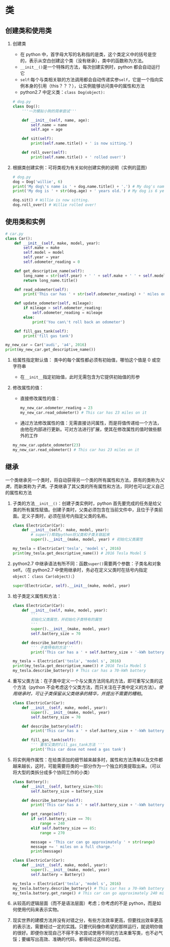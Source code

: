 # 类

## 创建类和使用类

1.  创建类

    * 在 python 中，首字母大写的名称指的是类，这个类定义中的括号是空的，表示从空白创建这个类（没有继承），类中的函数称为方法。
    * `__init__()`是一个特殊的方法，每次创建实例时，python 都会自动运行它
    * `self`:每个与类相关联的方法调用都会自动传递实参`self`，它是一个指向实例本身的引用（this？？？），让实例能够访问类中的属性和方法
    * python2.7 中定义类：`class Dog(object):`

    ```py
    # dog.py
    class Dog():
        '''一次模拟小狗的简单尝试'''

        def __init__(self, name, age):
            self.name = name
            self.age = age

        def sit(self):
            print(self.name.title() + ' is now sitting.')

        def roll_over(self):
            print(self.name.title() + ' rolled over!')
    ```

2.  根据类创建实例：可将类视为有关如何创建实例的说明（实例的蓝图）

    ```py
    # dog.py
    dog = Dog('willie', 6)
    print('My dog\'s name is ' + dog.name.title() + '.') # My dog's name is Willie
    print('My dog is ' + str(dog.age) + ' years old.') # My dog is 6 years old

    dog.sit() # Willie is now sitting.
    dog.roll_over() # Willie rolled over!
    ```

## 使用类和实例

```py
# car.py
class Car():
    def __init__(self, make, model, year):
        self.make = make
        self.model = model
        self.year = year
        self.odometer_reading = 0

    def get_descriptive_name(self):
        long_name = str(self.year) + ' ' + self.make + ' ' + self.model
        return long_name.title()

    def read_odometer(self):
        print('This car has ' + str(self.odometer_reading) + ' miles on it')

    def update_odometer(self, mileage):
        if mileage > self.odometer_reading:
            self.odometer_reading = mileage
        else:
            print('You can\'t roll back an odometer')

    def fill_gas_tank(self):
        print('fill gas tank')

my_new_car = Car('audi', 'a4', 2016)
print(my_new_car.get_descriptive_name())
```

1.  给属性指定默认值： 类中的每个属性都必须有初始值，哪怕这个值是 0 或空字符串
    * 在`__init__`指定初始值，此时无需包含为它提供初始值的形参
2.  修改属性的值：

    * 直接修改属性的值：
      ```py
      my_new_car.odometer_reading = 23
      my_new_car.read_odometer() # This car has 23 miles on it
      ```
    * 通过方法修改属性的值：无需直接访问属性，而是将值传递给一个方法，由他在内部进行更新。可对方法进行扩展，使其在修改属性的值时做些额外的工作

    ```py
    my_new_car.update_odometer(23)
    my_new_car.read_odometer() # This car has 23 miles on it
    ```

## 继承

一个类继承另一个类时，将自动获得另一个类的所有属性和方法，原有的类称为*父类*，而新类称为*子类*。子类继承了其父类的所有属性和方法，同时也可以定义自己的属性和方法

1.  子类的方法`__init__()`：创建子类实例时，python 首先要完成的任务是给父类的所有属性赋值。创建子类时，父类必须包含在当前文件中，且位于子类前面。定义子类时，必须在括号内指定父类的名称。

    ```py
    class ElectricCar(Car):
        def __init__(self， make, model, year):
            # super()帮助python将父类和子类关联起来
            super().__init__(make, model, year) # 初始化父类属性

    my_tesla = ElectricCar('tesla', 'model s', 2016)
    print(my_tesla.get_descriptive_name()) # 2016 Tesla Model S
    ```

2.  python2.7 中继承语法有所不同：函数`super()`需要两个参数：子类名和对象 self。（在 python2.7 中使用继承时，务必在定义父类时在括号内指定`object`： `class Car(object):`）

    ```py
    super(ElectricCar, self).__init__(make, model, year)
    ```

3.  给子类定义属性和方法：

    ```py
    class ElectricCar(Car):
        def __init__(self, make, model, year):
            '''
            初始化父类属性，并初始化子类特有的属性
            '''
            super().__init__(make, model, year)
            self.battery_size = 70

        def describe_battery(self):
            ''' 子类特有的方法'''
            print('This car has a ' + self.battery_size + '-kWh battery.')

    my_tesla = ElectricCar('tesla', 'model s', 2016)
    print(my_tesla.get_descriptive_name()) # 2016 Tesla Model S
    my_tesla.describe_battery() # This car has a 70-kWh battery
    ```

4.  重写父类方法：在子类中定义一个与父类方法同名的方法，即可重写父类的这个方法（python 不会考虑这个父类方法，而只关注在子类中定义的方法）。_使用继承时，可让子类保留从父类继承的精华，并提出不需要的糟粕_。

    ```py
    class ElectricCar(Car):
        def __init__(self, make, model, year):
            super().__init__(make, model, year)
            self.battery_size = 70

        def describe_battery(self):
            print('This car has a ' + slef.battery_size + '-kWh battery.')

        def fill_gas_tank(self):
            ''' 重写父类的fill_gas_tank方法 '''
            print('This car dose not need a gas tank')
    ```

5.  将实例用作属性：在给类添加的细节越来越多时，属性和方法清单以及文件都越来越长，这时，可能需要将类的一部分作为一个独立的类提取出来。（可以将大型的类拆分成多个协同工作的小类）

    ```py
    class Battery():
        def __init__(self, battery_size=70):
            self.battery_size = battery_size

        def describe_battery(self):
            print('This car has a ' + self.battery_size + '-kWh battery.')

        def get_range(self):
            if self.battery_size == 70:
                range = 240
            elif self.battery_size == 85:
                range = 270

            message = 'This car can go approximately ' + str(range)
            message += ' miles on a full charge.'
            print(message)

    class ElectricCar(Car):
        def __init__(self, make, model, year):
            super().__init__(make, model, year)
            self.battery = Battery()

    my_tesla = ElectricCar('tesla', 'model s', 2016)
    my_tesla.battery.describe_battery() # This car has a 70-kWh battery.
    my_tesla.battery.get_range() # This car can go approximately 240 miles on a full charge.
    ```

6.  从较高的逻辑层面（而不是语法层面）考虑；你考虑的不是 python，而是如何使用代码来表示实物。
7.  现实世界的建模方法并没有对错之分，有些方法效率更高，但要找出效率更高的表示法，需要经过一定的实践。只要代码像你希望的那样运行，就说明你做的很好。即便你发现自己不得不多次尝试使用不同的方法来重写类，也不必气馁；要编写出高效、准确的代码，都得经过这样的过程。
